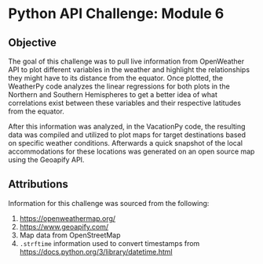 # Python API Challenge: Module 6

## Objective

The goal of this challenge was to pull live information from OpenWeather API to plot different variables in the weather and highlight the relationships they might have to its distance from the equator. Once plotted, the WeatherPy code analyzes the linear regressions for both plots in the Northern and Southern Hemispheres to get a better idea of what correlations exist between these variables and their respective latitudes from the equator.

After this information was analyzed, in the VacationPy code, the resulting data was compiled and utilized to plot maps for target destinations based on specific weather conditions. Afterwards a quick snapshot of the local accommodations for these locations was generated on an open source map using the Geoapify API.

## Attributions

Information for this challenge was sourced from the following: <br>
1. https://openweathermap.org/<br>
2. https://www.geoapify.com/<br>
3. Map data from OpenStreetMap<br>
4. `.strftime` information used to convert timestamps from https://docs.python.org/3/library/datetime.html
